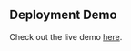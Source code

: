 ## Deployment Demo

Check out the live demo [here](https://65d47bc8927c9bb8d6222e32--friendly-llama-9e0b31.netlify.app/).
